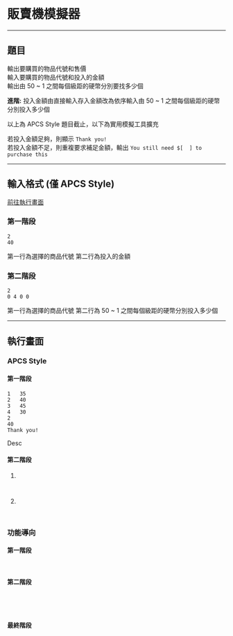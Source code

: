 # 販賣機模擬器

---

## 題目

輸出要購買的物品代號和售價\
輸入要購買的物品代號和投入的金額\
輸出由 50 ~ 1 之間每個級距的硬幣分別要找多少個

**進階:** 投入金額由直接輸入存入金額改為依序輸入由 50 ~ 1 之間每個級距的硬幣分別投入多少個

<span class="apcsStlInc">以上為 APCS Style 題目截止，以下為實用模擬工具擴充</span>

若投入金額足夠，則顯示 `Thank you!`\
若投入金額不足，則重複要求補足金額，輸出 `You still need $[  ] to purchase this`

---

## 輸入格式 <span class="apcsStlInc">(僅 APCS Style)</span>

[前往執行畫面](#執行畫面)

### 第一階段

```
2
40
```

第一行為選擇的商品代號
第二行為投入的金額

### 第二階段

```
2
0 4 0 0
```

第一行為選擇的商品代號
第二行為 50 ~ 1 之間每個級距的硬幣分別投入多少個

---

## 執行畫面

### <span class="apcsStlInc">APCS Style</span>

#### 第一階段

```
1   35
2   40
3   45
4   30
2
40
Thank you!
```

Desc

#### 第二階段

1.

```


```

2.

```


```

### 功能導向

#### 第一階段

```


```

#### 第二階段

```


```

```


```

#### 最終階段

```


```